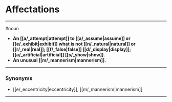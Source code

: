 # Affectations
---
#noun
- **An [[a/_attempt|attempt]] to [[a/_assume|assume]] or [[e/_exhibit|exhibit]] what is not [[n/_natural|natural]] or [[r/_real|real]]; [[f/_false|false]] [[d/_display|display]]; [[a/_artificial|artificial]] [[s/_show|show]].**
- **An unusual [[m/_mannerism|mannerism]].**
---
### Synonyms
- [[e/_eccentricity|eccentricity]], [[m/_mannerism|mannerism]]
---
